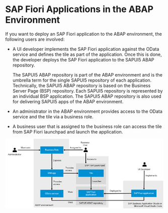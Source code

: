<!-- loiob37b2935287c4dd8ada5c44f538695d7 -->

# SAP Fiori Applications in the ABAP Environment

If you want to deploy an SAP Fiori application to the ABAP environment, the following users are involved:

-   A UI developer implements the SAP Fiori application against the OData service and defines the tile as part of the application. Once this is done, the developer deploys the SAP Fiori application to the SAPUI5 ABAP repository.

    The SAPUI5 ABAP repository is part of the ABAP environment and is the umbrella term for the single SAPUI5 repository of each application. Technically, the SAPUI5 ABAP repository is based on the Business Server Page \(BSP\) repository. Each SAPUI5 repository is represented by an individual BSP application. The SAPUI5 ABAP repository is also used for delivering SAPUI5 apps of the ABAP environment.

-   An administrator in the ABAP environment provides access to the OData service and the tile via a business role.
-   A business user that is assigned to the business role can access the tile from SAP Fiori launchpad and launch the application.

![](images/UI_Development_in_the_ABAP_Environment_f758148.png) 

